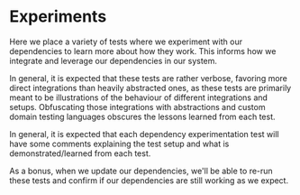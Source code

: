 # Experiments

Here we place a variety of tests where we experiment with our dependencies to learn more about how they work. This informs how we integrate and leverage our dependencies in our system.

In general, it is expected that these tests are rather verbose, favoring more direct integrations than heavily abstracted ones, as these tests are primarily meant to be illustrations of the behaviour of different integrations and setups. Obfuscating those integrations with abstractions and custom domain testing languages obscures the lessons learned from each test.

In general, it is expected that each dependency experimentation test will have some comments explaining the test setup and what is demonstrated/learned from each test.

As a bonus, when we update our dependencies, we'll be able to re-run these tests and confirm if our dependencies are still working as we expect.